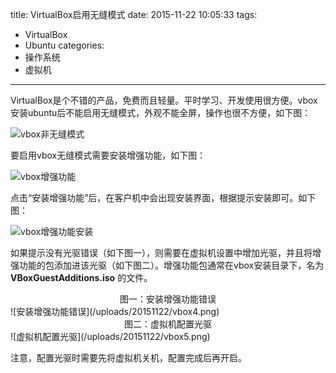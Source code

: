 title: VirtualBox启用无缝模式
date: 2015-11-22 10:05:33
tags:
  - VirtualBox
  - Ubuntu
categories:
  - 操作系统
  - 虚拟机
---
VirtualBox是个不错的产品，免费而且轻量。平时学习、开发使用很方便。vbox安装ubuntu后不能启用无缝模式，外观不能全屏，操作也很不方便，如下图：

![vbox非无缝模式](/uploads/20151122/vbox1.png)

要启用vbox无缝模式需要安装增强功能，如下图：

![vbox增强功能](/uploads/20151122/vbox2.png)

点击“安装增强功能”后，在客户机中会出现安装界面，根据提示安装即可。如下图：

![vbox增强功能安装](/uploads/20151122/vbox3.png)

如果提示没有光驱错误（如下图一），则需要在虚拟机设置中增加光驱，并且将增强功能的包添加进该光驱（如下图二）。增强功能包通常在vbox安装目录下，名为 **VBoxGuestAdditions.iso** 的文件。

<center>图一：安装增强功能错误</center>
![安装增强功能错误](/uploads/20151122/vbox4.png)

<center>图二：虚拟机配置光驱</center>
![虚拟机配置光驱](/uploads/20151122/vbox5.png)

注意，配置光驱时需要先将虚拟机关机，配置完成后再开启。
